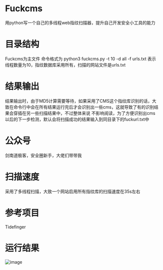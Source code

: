 # Fuckcms
用python写一个自己的多线程web指纹扫描器，提升自己开发安全小工具的能力
# 目录结构
Fuckcms为主文件
命令格式为 python3 fuckcms.py -t 10 -d all -f urls.txt
表示线程数量为10，指纹数据库采用所有，扫描的网站文件是urls.txt
# 结果输出
结果输出时，由于MD5计算需要等待，如果采用了CMS这个指纹库识别的话，大致在命令行中会在所有结果运行完后才会识别出一些cms，这就导致了有的识别结果会穿插在另一些扫描结果中，不过整体来说
不影响阅读，为了方便识别出cms以后的下一步检测，默认会将扫描成功的结果输入到同目录下的fuckurl.txt中
# 公众号
 剑南道极客，安全圈新手，大佬们带带我
# 扫描速度
采用了多线程扫描，大致一个网站启用所有指纹库的扫描速度在35s左右
# 参考项目
Tidefinger
# 运行结果
![image](https://user-images.githubusercontent.com/67416400/145021161-b72f0fec-ba4b-4445-a200-1d2d47976e87.png)
